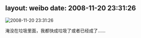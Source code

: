 layout: weibo
date: 2008-11-20 23:31:26
---
<meta name="referrer" content="no-referrer" />

<img src="/images/renren.ico" style="float: left;"/>2008-11-20 23:31:26

淹没在垃圾里面，我都快成垃圾了或者已经成了……

